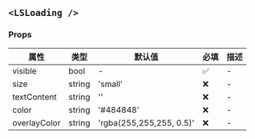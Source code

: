 ## `<LSLoading />`

### Props

| 属性         | 类型   | 默认值                   | 必填 | 描述 |
| ------------ | ------ | ------------------------ | ---- | ---- |
| visible      | bool   | -                        | ✅   | -    |
| size         | string | 'small'                  | ❌   | -    |
| textContent  | string | ''                       | ❌   | -    |
| color        | string | '#484848'                | ❌   | -    |
| overlayColor | string | 'rgba(255,255,255, 0.5)' | ❌   | -    |
